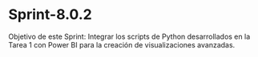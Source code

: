 # Sprint-8.0.2
Objetivo de este Sprint: Integrar los scripts de Python desarrollados en la Tarea 1 con Power BI para la creación de visualizaciones avanzadas.
